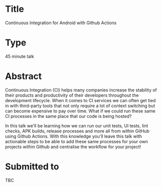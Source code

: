 # Title

Continuous Integration for Android with Github Actions

# Type

45 minute talk

# Abstract

Continuous Integration (CI) helps many companies increase the stability of their products and productivity of their developers throughout the development lifecycle. When
it comes to CI services we can often get tied in with third-party tools that not only require a lot of context switching but can become expensive to pay over time. What if we could
run these same CI processes in the same place that our code is being hosted?

In this talk we'll be learning how we can run our unit tests, UI tests, lint checks, APK builds, release processes and more all from within GitHub using Github Actions. With this knowledge
you'll leave this talk with actionable steps to be able to add these same processes for your own projects within Github and centralise the workflow for your project!

# Submitted to

TBC
